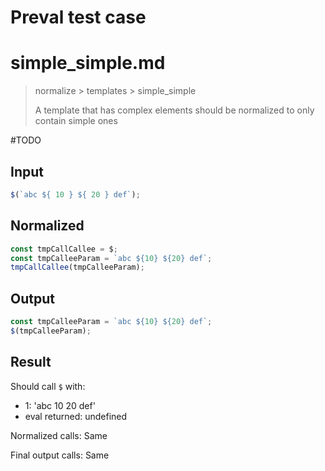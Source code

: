 # Preval test case

# simple_simple.md

> normalize > templates > simple_simple
>
> A template that has complex elements should be normalized to only contain simple ones

#TODO

## Input

`````js filename=intro
$(`abc ${ 10 } ${ 20 } def`);
`````

## Normalized

`````js filename=intro
const tmpCallCallee = $;
const tmpCalleeParam = `abc ${10} ${20} def`;
tmpCallCallee(tmpCalleeParam);
`````

## Output

`````js filename=intro
const tmpCalleeParam = `abc ${10} ${20} def`;
$(tmpCalleeParam);
`````

## Result

Should call `$` with:
 - 1: 'abc 10 20 def'
 - eval returned: undefined

Normalized calls: Same

Final output calls: Same
